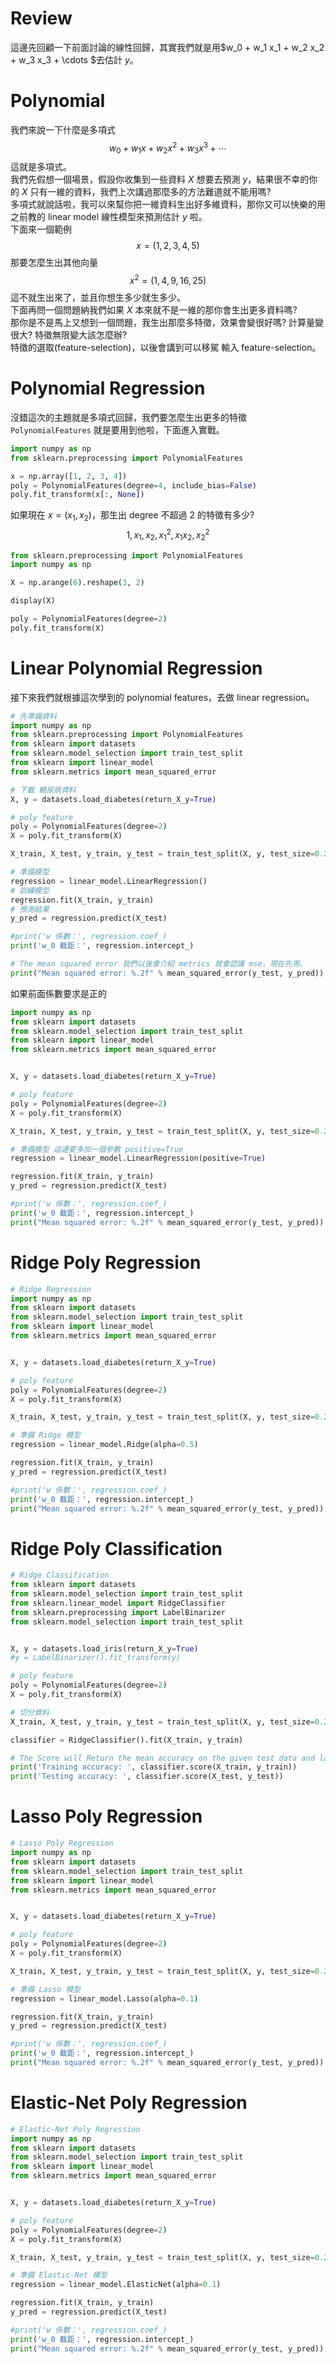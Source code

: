 

# Review
這邊先回顧一下前面討論的線性回歸，其實我們就是用$w_0 + w_1 x_1 + w_2 x_2 + w_3 x_3 + \cdots $去估計 $y$。

# Polynomial
我們來說一下什麼是多項式
$$
w_0 + w_1 x + w_2 x^2 + w_3 x^3 + \cdots
$$
這就是多項式。 <br>
我們先假想一個場景，假設你收集到一些資料 $X$ 想要去預測 $y$，結果很不幸的你的 $X$ 只有一維的資料，我們上次講過那麼多的方法難道就不能用嗎? <br>
多項式就說話啦，我可以來幫你把一維資料生出好多維資料，那你又可以快樂的用之前教的 linear model 線性模型來預測估計 $y$ 啦。 <br>
下面來一個範例 
$$
x = (1,2,3,4,5)
$$
那要怎麼生出其他向量
$$
x^2 = (1,4,9,16,25)
$$
這不就生出來了，並且你想生多少就生多少。 <br>
下面再問一個問題納我們如果 $X$ 本來就不是一維的那你會生出更多資料嗎? <br>
那你是不是馬上又想到一個問題，我生出那麼多特徵，效果會變很好嗎? 計算量變很大? 特徵無限變大該怎麼辦? <br>
特徵的選取(feature-selection)，以後會講到可以移駕 輸入 feature-selection。


# Polynomial Regression

沒錯這次的主題就是多項式回歸，我們要怎麼生出更多的特徵 ``PolynomialFeatures`` 就是要用到他啦，下面進入實戰。




```python 
import numpy as np
from sklearn.preprocessing import PolynomialFeatures

x = np.array([1, 2, 3, 4])
poly = PolynomialFeatures(degree=4, include_bias=False)
poly.fit_transform(x[:, None])

```


如果現在 $x=(x_1, x_2)$，那生出 degree 不超過 $2$ 的特徵有多少?
$$
1, x_1, x_2, x_1^2, x_1x_2, x_2^2
$$


```python 
from sklearn.preprocessing import PolynomialFeatures
import numpy as np

X = np.arange(6).reshape(3, 2)

display(X)

poly = PolynomialFeatures(degree=2)
poly.fit_transform(X)

```


# Linear Polynomial Regression 

接下來我們就根據這次學到的 polynomial features，去做 linear regression。



```python 
# 先準備資料
import numpy as np
from sklearn.preprocessing import PolynomialFeatures
from sklearn import datasets
from sklearn.model_selection import train_test_split
from sklearn import linear_model
from sklearn.metrics import mean_squared_error

# 下載 糖尿病資料
X, y = datasets.load_diabetes(return_X_y=True)

# poly feature
poly = PolynomialFeatures(degree=2)
X = poly.fit_transform(X)

X_train, X_test, y_train, y_test = train_test_split(X, y, test_size=0.2, random_state=87)

# 準備模型
regression = linear_model.LinearRegression()
# 訓練模型
regression.fit(X_train, y_train)
# 預測結果
y_pred = regression.predict(X_test)

#print('w 係數：', regression.coef_)
print('w_0 截距：', regression.intercept_)

# The mean squared error 我們以後會介紹 metrics 就會認識 mse，現在先用。
print("Mean squared error: %.2f" % mean_squared_error(y_test, y_pred))
```


如果前面係數要求是正的


```python 
import numpy as np
from sklearn import datasets
from sklearn.model_selection import train_test_split
from sklearn import linear_model
from sklearn.metrics import mean_squared_error


X, y = datasets.load_diabetes(return_X_y=True)

# poly feature
poly = PolynomialFeatures(degree=2)
X = poly.fit_transform(X)

X_train, X_test, y_train, y_test = train_test_split(X, y, test_size=0.2, random_state=87)

# 準備模型 這邊要多加一個參數 positive=True
regression = linear_model.LinearRegression(positive=True)

regression.fit(X_train, y_train)
y_pred = regression.predict(X_test)

#print('w 係數：', regression.coef_)
print('w_0 截距：', regression.intercept_)
print("Mean squared error: %.2f" % mean_squared_error(y_test, y_pred))

```


# Ridge Poly Regression


```python 
# Ridge Regression
import numpy as np
from sklearn import datasets
from sklearn.model_selection import train_test_split
from sklearn import linear_model
from sklearn.metrics import mean_squared_error


X, y = datasets.load_diabetes(return_X_y=True)

# poly feature
poly = PolynomialFeatures(degree=2)
X = poly.fit_transform(X)

X_train, X_test, y_train, y_test = train_test_split(X, y, test_size=0.2, random_state=87)

# 準備 Ridge 模型 
regression = linear_model.Ridge(alpha=0.5)

regression.fit(X_train, y_train)
y_pred = regression.predict(X_test)

#print('w 係數：', regression.coef_)
print('w_0 截距：', regression.intercept_)
print("Mean squared error: %.2f" % mean_squared_error(y_test, y_pred))
```


# Ridge Poly Classification


```python 
# Ridge Classification
from sklearn import datasets
from sklearn.model_selection import train_test_split
from sklearn.linear_model import RidgeClassifier
from sklearn.preprocessing import LabelBinarizer
from sklearn.model_selection import train_test_split


X, y = datasets.load_iris(return_X_y=True)
#y = LabelBinarizer().fit_transform(y)

# poly feature
poly = PolynomialFeatures(degree=2)
X = poly.fit_transform(X)

# 切分資料
X_train, X_test, y_train, y_test = train_test_split(X, y, test_size=0.2, random_state=87) 

classifier = RidgeClassifier().fit(X_train, y_train)

# The Score will Return the mean accuracy on the given test data and labels.
print('Training accuracy: ', classifier.score(X_train, y_train))
print('Testing accuracy: ', classifier.score(X_test, y_test))
```


# Lasso Poly Regression


```python 
# Lasso Poly Regression
import numpy as np
from sklearn import datasets
from sklearn.model_selection import train_test_split
from sklearn import linear_model
from sklearn.metrics import mean_squared_error


X, y = datasets.load_diabetes(return_X_y=True)

# poly feature
poly = PolynomialFeatures(degree=2)
X = poly.fit_transform(X)

X_train, X_test, y_train, y_test = train_test_split(X, y, test_size=0.2, random_state=87)

# 準備 Lasso 模型
regression = linear_model.Lasso(alpha=0.1)

regression.fit(X_train, y_train)
y_pred = regression.predict(X_test)

#print('w 係數：', regression.coef_)
print('w_0 截距：', regression.intercept_)
print("Mean squared error: %.2f" % mean_squared_error(y_test, y_pred))

```


# Elastic-Net Poly Regression


```python 
# Elastic-Net Poly Regression
import numpy as np
from sklearn import datasets
from sklearn.model_selection import train_test_split
from sklearn import linear_model
from sklearn.metrics import mean_squared_error


X, y = datasets.load_diabetes(return_X_y=True)

# poly feature
poly = PolynomialFeatures(degree=2)
X = poly.fit_transform(X)

X_train, X_test, y_train, y_test = train_test_split(X, y, test_size=0.2, random_state=87)

# 準備 Elastic-Net 模型
regression = linear_model.ElasticNet(alpha=0.1)

regression.fit(X_train, y_train)
y_pred = regression.predict(X_test)

#print('w 係數：', regression.coef_)
print('w_0 截距：', regression.intercept_)
print("Mean squared error: %.2f" % mean_squared_error(y_test, y_pred))
```
